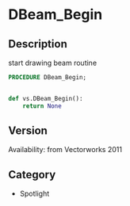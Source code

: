 # DBeam_Begin

## Description
start drawing beam routine

```pascal
PROCEDURE DBeam_Begin;
```

```python

def vs.DBeam_Begin():
    return None
```

## Version
Availability: from Vectorworks 2011
## Category
* Spotlight

